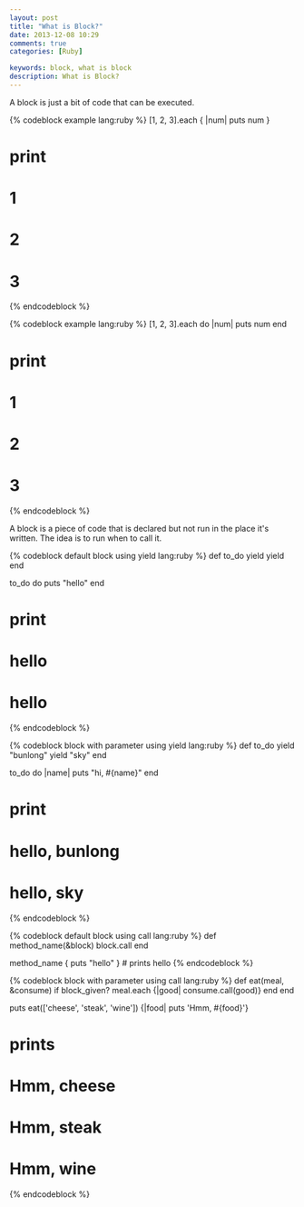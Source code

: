 ```yaml
---
layout: post
title: "What is Block?"
date: 2013-12-08 10:29
comments: true
categories: [Ruby]

keywords: block, what is block
description: What is Block?
---
```


<p>
  A block is just a bit of code that can be executed. 
</p>

{% codeblock example lang:ruby %}
[1, 2, 3].each { |num| puts num }

# print
# 1
# 2
# 3
{% endcodeblock %}

{% codeblock example lang:ruby %}
[1, 2, 3].each do |num|
  puts num
end

# print
# 1
# 2
# 3
{% endcodeblock %}

<p>
  A block is a piece of code that is declared but not run in the place it's written. 
  The idea is to run when to call it.
</p>

{% codeblock default block using yield lang:ruby %}
def to_do
  yield
  yield
end

to_do do
  puts "hello"
end

# print
# hello
# hello
{% endcodeblock %}

{% codeblock block with parameter using yield lang:ruby %}
def to_do
  yield "bunlong"
  yield "sky"
end

to_do do |name|
  puts "hi, #{name}"
end

# print
# hello, bunlong
# hello, sky
{% endcodeblock %}

{% codeblock default block using call lang:ruby %}
def method_name(&block)
  block.call
end

method_name { puts "hello" } # prints hello
{% endcodeblock %}

{% codeblock block with parameter using call lang:ruby %}
def eat(meal, &consume)
  if block_given?
    meal.each {|good| consume.call(good)}
  end
end

puts eat(['cheese', 'steak', 'wine']) {|food| puts 'Hmm, #{food}'}

# prints
# Hmm, cheese
# Hmm, steak
# Hmm, wine
{% endcodeblock %}